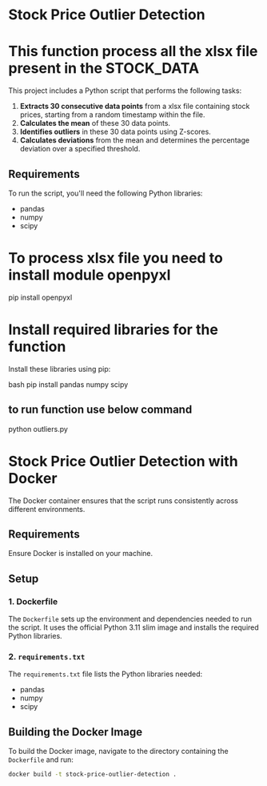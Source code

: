 # Stock Price Outlier Detection

# This function process all the xlsx file present in the STOCK_DATA

This project includes a Python script that performs the following tasks:
1. **Extracts 30 consecutive data points** from a xlsx file containing stock prices, starting from a random timestamp within the file.
2. **Calculates the mean** of these 30 data points.
3. **Identifies outliers** in these 30 data points using Z-scores.
4. **Calculates deviations** from the mean and determines the percentage deviation over a specified threshold.

## Requirements

To run the script, you'll need the following Python libraries:
- pandas
- numpy
- scipy

# To process xlsx file you need to install module openpyxl
pip install openpyxl


# Install required libraries for  the function
Install these libraries using pip:

bash
pip install pandas numpy scipy

## to run function use below command

python outliers.py

# Stock Price Outlier Detection with Docker

The Docker container ensures that the script runs consistently across different environments.

## Requirements

 Ensure Docker is installed on your machine.

## Setup

### 1. Dockerfile

The `Dockerfile` sets up the environment and dependencies needed to run the script. It uses the official Python 3.11 slim image and installs the required Python libraries.

### 2. `requirements.txt`

The `requirements.txt` file lists the Python libraries needed:
- pandas
- numpy
- scipy

## Building the Docker Image

To build the Docker image, navigate to the directory containing the `Dockerfile` and run:

```bash
docker build -t stock-price-outlier-detection .